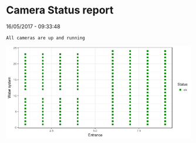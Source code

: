 Camera Status report
================
16/05/2017 - 09:33:48

    All cameras are up and running

![](camreport_files/figure-markdown_github/unnamed-chunk-2-1.png)
